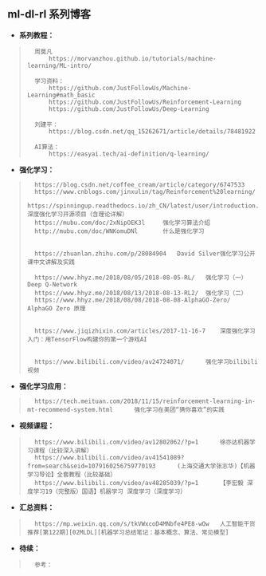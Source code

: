 ## ml-dl-rl 系列博客
- **系列教程：**
>       周莫凡
>           https://morvanzhou.github.io/tutorials/machine-learning/ML-intro/
>
>       学习资料：
>           https://github.com/JustFollowUs/Machine-Learning#math_basic
>           https://github.com/JustFollowUs/Reinforcement-Learning
>           https://github.com/JustFollowUs/Deep-Learning
>
>       刘建平：
>           https://blog.csdn.net/qq_15262671/article/details/78481922
>
>       AI算法：
>           https://easyai.tech/ai-definition/q-learning/
>
>

- **强化学习：**
>       https://blog.csdn.net/coffee_cream/article/category/6747533
>       https://www.cnblogs.com/jinxulin/tag/Reinforcement%20learning/
>       https://spinningup.readthedocs.io/zh_CN/latest/user/introduction.html   深度强化学习开源项目（含理论详解）
>       https://mubu.com/doc/2xNipOEK3l     强化学习算法介绍
>       http://mubu.com/doc/WNKomuDNl       什么是强化学习
>
>
>       https://zhuanlan.zhihu.com/p/28084904   David Silver强化学习公开课中文讲解及实践
>
>       https://www.hhyz.me/2018/08/05/2018-08-05-RL/   强化学习（一）Deep Q-Network
>       https://www.hhyz.me/2018/08/13/2018-08-13-RL2/  强化学习（二）
>       https://www.hhyz.me/2018/08/08/2018-08-08-AlphaGO-Zero/     AlphaGO Zero 原理
>
>
>       https://www.jiqizhixin.com/articles/2017-11-16-7    深度强化学习入门：用TensorFlow构建你的第一个游戏AI
>
>
>       https://www.bilibili.com/video/av24724071/      强化学习bilibili视频
>
>
>

- **强化学习应用：**
>       https://tech.meituan.com/2018/11/15/reinforcement-learning-in-mt-recommend-system.html      强化学习在美团“猜你喜欢”的实践
>

- **视频课程：**
>       https://www.bilibili.com/video/av12802062/?p=1      徐亦达机器学习课程（比较深入讲解）
>       https://www.bilibili.com/video/av41541089?from=search&seid=1079160256759770193      (上海交通大学张志华)【机器学习导论】全套教程（比较基础）
>       https://www.bilibili.com/video/av48285039/?p=1      【李宏毅 深度学习19（完整版）国语】机器学习 深度学习（深度学习）
>
>

- **汇总资料：**
>       https://mp.weixin.qq.com/s/tkVWxcoD4MNbfe4PE8-wOw   人工智能干货推荐[第122期][02MLDL][机器学习总结笔记：基本概念、算法、常见模型]
>
>
>
>
>
>
>
>
>

- **待续：**
>       参考：
>
>
>
>
>
>
>
>
>
>
>
>
>
>
>
